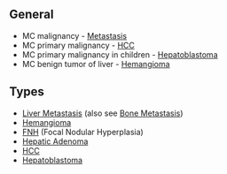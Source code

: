 ## General
- MC malignancy - [Metastasis](Surgery/PancreatoBiliary/Liver/LiverTumors/Mets.md)
- MC primary malignancy - [HCC](HCC.md)
- MC primary malignancy in children - [Hepatoblastoma](Hepatoblastoma.md)
- MC benign tumor of liver - [Hemangioma](Hemangioma.md)

## Types
- [Liver Metastasis](Surgery/PancreatoBiliary/Liver/LiverTumors/Mets.md) (also see [Bone Metastasis](Surgery/Skeletal/Bone/BoneMets))
- [Hemangioma](Hemangioma.md)
- [FNH](FNH.md) (Focal Nodular Hyperplasia)
- [Hepatic Adenoma](HepaticAdenoma.md)
- [HCC](HCC.md)
- [Hepatoblastoma](Hepatoblastoma.md)